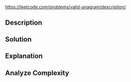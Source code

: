 #
https://leetcode.com/problems/valid-anagram/description/

## Description

## Solution


## Explanation

## Analyze Complexity
